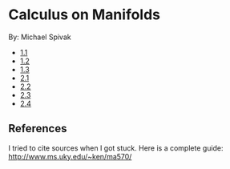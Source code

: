 # Calculus on Manifolds

By: Michael Spivak

- [1.1](1_1/)
- [1.2](1_2/)
- [1.3](1_3/)
- [2.1](2_1/)
- [2.2](2_2/)
- [2.3](2_3/)
- [2.4](2_4/)

## References

I tried to cite sources when I got stuck.
Here is a complete guide: http://www.ms.uky.edu/~ken/ma570/


